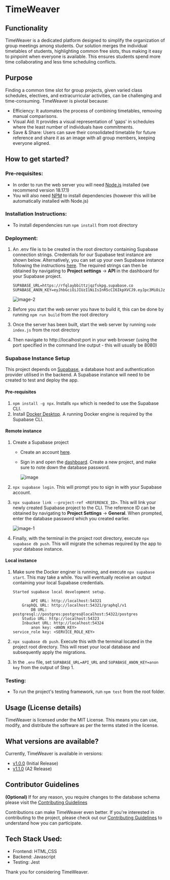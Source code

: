 # TimeWeaver

## Functionality

TimeWeaver is a dedicated platform designed to simplify the organization of group meetings among students. Our solution merges the individual timetables of students, highlighting common free slots, thus making it easy to pinpoint when everyone is available. This ensures students spend more time collaborating and less time scheduling conflicts.

## Purpose

Finding a common time slot for group projects, given varied class schedules, electives, and extracurricular activities, can be challenging and time-consuming. TimeWeaver is pivotal because:

- Efficiency: It automates the process of combining timetables, removing manual comparisons.
- Visual Aid: It provides a visual representation of 'gaps' in schedules where the least number of individuals have commitments.
- Save & Share: Users can save their consolidated timetable for future reference and share it as an image with all group members, keeping everyone aligned.

## How to get started?

### Pre-requisites:

- In order to run the web server you will need [Node.js](https://nodejs.org/en) installed (we recommend version 18.17.1)
- You will also need [NPM](https://www.npmjs.com/) to install dependencies (however this will be automatically installed with Node.js)

### Installation Instructions:

- To install dependencies run `npm install` from root directory

### Deployment:

1. An .env file is to be created in the root directory containing Supabase connection strings. Credentials for our Supabase test instance are shown below. Alternatively, you can set up your own Supabase instance following the instructions [here](#supabase-instance-setup). The required strings can then be obtained by navigating to **Project settings** -> **API** in the dashboard for your Supabase project.

   ```
   SUPABASE_URL=https://rfqlaybbittzjqzfskpg.supabase.co
   SUPABASE_ANON_KEY=eyJhbGciOiJIUzI1NiIsInR5cCI6IkpXVCJ9.eyJpc3MiOiJzdXBhYmFzZSIsInJlZiI6InJmcWxheWJiaXR0empxemZza3BnIiwicm9sZSI6ImFub24iLCJpYXQiOjE2OTUzMzQxMDgsImV4cCI6MjAxMDkxMDEwOH0.R7P_x3HuHlwdvUc0O3lNsIWEPMYyUDKaBLBbjcpQaf4
   ```

   ![image-2](https://github.com/rl16432/TimeWeaver/assets/65014987/771322e0-9842-435e-be19-33d524bf38f5)

2. Before you start the web server you have to build it, this can be done by running `npm run build` from the root directory
3. Once the server has been built, start the web server by running `node index.js` from the root directory
4. Then navigate to http://localhost:port in your web browser (using the port specified in the command line output - this will usually be 8080)

### Supabase Instance Setup

This project depends on [Supabase](https://supabase.com/), a database host and authentication provider utilised in the backend. A Supabase instance will need to be created to test and deploy the app.

#### Pre-requisites

1. `npm install -g npx`. Installs `npx` which is needed to use the Supabase CLI.
2. Install [Docker Desktop](https://www.docker.com/products/docker-desktop/). A running Docker engine is required by the Supabase CLI.

#### Remote instance

1. Create a Supabase project

   - Create an account [here](https://supabase.com/dashboard/sign-in?).
   - Sign in and open the [dashboard](https://supabase.com/dashboard/projects). Create a new project, and make sure to note down the database password.

     ![image](https://github.com/rl16432/TimeWeaver/assets/65014987/20447d83-a06e-4393-bfc3-5a9f5e7a68ba)

2. `npx supabase login`. This will prompt you to sign in with your Supabase account.
3. `npx supabase link --project-ref <REFERENCE_ID>`. This will link your newly created Supabase project to the CLI. The reference ID can be obtained by navigating to **Project Settings** -> **General**. When prompted, enter the database password which you created earlier.

   ![image-1](https://github.com/rl16432/TimeWeaver/assets/65014987/1832a501-859b-46f4-81a6-3c68d34415bb)

4. Finally, with the terminal in the project root directory, execute `npx supabase db push`. This will migrate the schemas required by the app to your database instance.

#### Local instance

1. Make sure the Docker enginer is running, and execute `npx supabase start`. This may take a while. You will eventually receive an output containing your local Supabase credentials.

   ```
   Started supabase local development setup.

           API URL: http://localhost:54321
       GraphQL URL: http://localhost:54321/graphql/v1
           DB URL: postgresql://postgres:postgres@localhost:54322/postgres
       Studio URL: http://localhost:54323
       Inbucket URL: http://localhost:54324
           anon key: <ANON_KEY>
   service_role key: <SERVICE_ROLE_KEY>
   ```

2. `npx supabase db push`. Execute this with the terminal located in the project root directory. This will reset your local database and subsequently apply the migrations.
3. In the `.env` file, set `SUPABASE_URL=API_URL` and `SUPABASE_ANON_KEY=anon key` from the output of Step 1.

### Testing:

- To run the project's testing framework, run `npm test` from the root folder.

## Usage (License details)

TimeWeaver is licensed under the MIT License. This means you can use, modify, and distribute the software as per the terms stated in the license.

## What versions are available?

Currently, TimeWeaver is available in versions:

- [v1.0.0](https://github.com/SOFTENG310-2023/TimeWeaver/releases/tag/v1.0.0) (Initial Release)
- [v1.1.0](https://github.com/SOFTENG310-2023/TimeWeaver/releases/tag/v1.1.0) (A2 Release)

## Contributor Guidelines

**(Optional)** If for any reason, you require changes to the database schema please visit the [Contributing Guidelines](CONTRIBUTING.MD)

Contributions can make TimeWeaver even better. If you're interested in contributing to the project, please check out our [Contributing Guidelines](https://github.com/SOFTENG310-2023/TimeWeaver/blob/main/CONTRIBUTING.MD) to understand how you can participate.

## Tech Stack Used:

- Frontend: HTML,CSS
- Backend: Javascript
- Testing: Jest

Thank you for considering TimeWeaver.
